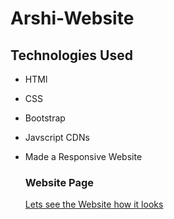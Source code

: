 # Arshi-Website

## Technologies Used
- HTMl
- CSS
- Bootstrap
- Javscript CDNs
- Made a Responsive Website

  ### Website Page
  [Lets see the Website how it looks]()
